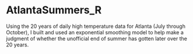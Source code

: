 # AtlantaSummers_R

Using the 20 years of daily high temperature data for Atlanta (July through October), I built and used an exponential smoothing model to help make a judgment of whether the unofficial end of summer has gotten later over the 20 years.
